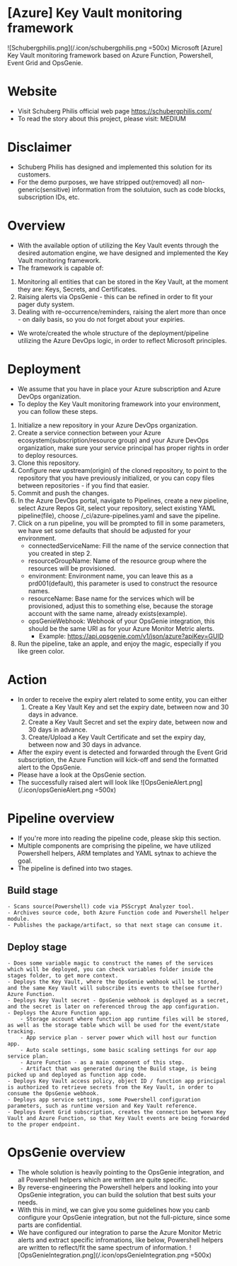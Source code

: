 # [Azure] Key Vault monitoring framework
![Schubergphilis.png](/.icon/schubergphilis.png =500x)
Microsoft [Azure] Key Vault monitoring framework based on Azure Function, Powershell, Event Grid and OpsGenie.

# Website
- Visit Schuberg Philis official web page https://schubergphilis.com/
- To read the story about this project, please visit: MEDIUM

# Disclaimer
- Schuberg Philis has designed and implemented this solution for its customers.
- For the demo purposes, we have stripped out(removed) all non-generic(sensitive) information from the solutuion, such as code blocks, subscription IDs, etc.

# Overview
- With the available option of utilizing the Key Vault events through the desired automation engine, we have designed and implemented the Key Vault monitoring framework.
- The framework is capable of:
1. Monitoring all entities that can be stored in the Key Vault, at the moment they are: Keys, Secrets, and Certificates.
2. Raising alerts via OpsGenie - this can be refined in order to fit your pager duty system.
3. Dealing with re-occurrence/reminders, raising the alert more than once - on daily basis, so you do not forget about your expiries.
- We wrote/created the whole structure of the deployment/pipeline utilizing the Azure DevOps logic, in order to reflect Microsoft principles.

# Deployment
- We assume that you have in place your Azure subscription and Azure DevOps organization.
- To deploy the Key Vault monitoring framework into your environment, you can follow these steps.
1. Initialize a new repository in your Azure DevOps organization.
2. Create a service connection between your Azure ecosystem(subscription/resource group) and your Azure DevOps organization, make sure your service principal has proper rights in order to deploy resources.
3. Clone this repository.
4. Configure new upstream(origin) of the cloned repository, to point to the repository that you have previously initialized, or you can copy files between repositories - if you find that easier.
5. Commit and push the changes.
6. In the Azure DevOps portal, navigate to Pipelines, create a new pipeline, select Azure Repos Git, select your repository, select existing YAML pipeline(file), choose /_ci/azure-pipelines.yaml and save the pipeline.
7. Click on a run pipeline, you will be prompted to fill in some parameters, we have set some defaults that should be adjusted for your environment.
    - connectedServiceName: Fill the name of the service connection that you created in step 2.
    - resourceGroupName: Name of the resource group where the resources will be provisioned.
    - environment: Environment name, you can leave this as a prd001(default), this parameter is used to construct the resource names.
    - resourceName: Base name for the services which will be provisioned, adjust this to something else, because the storage account with the same name, already exists(example).
    - opsGenieWebhook: Webhook of your OpsGenie integration, this should be the same URI as for your Azure Monitor Metric alerts.
        - Example: https://api.opsgenie.com/v1/json/azure?apiKey=GUID
8. Run the pipeline, take an apple, and enjoy the magic, especially if you like green color.

# Action
- In order to receive the expiry alert related to some entity, you can either
    1. Create a Key Vault Key and set the expiry date, between now and 30 days in advance.
    2. Create a Key Vault Secret and set the expiry date, between now and 30 days in advance.
    3. Create/Upload a Key Vault Certificate and set the expiry day, between now and 30 days in advance.
- After the expiry event is detected and forwarded through the Event Grid subscription, the Azure Function will kick-off and send the formatted alert to the OpsGenie.
- Please have a look at the OpsGenie section.
- The successfully raised alert will look like
![OpsGenieAlert.png](/.icon/opsGenieAlert.png =500x)

# Pipeline overview
- If you're more into reading the pipeline code, please skip this section.  
- Multiple components are comprising the pipeline, we have utilized Powershell helpers, ARM templates and YAML sytnax to achieve the goal.  
- The pipeline is defined into two stages.  

## Build stage
    - Scans source(Powershell) code via PSScrypt Analyzer tool.
    - Archives source code, both Azure Function code and Powershell helper module.
    - Publishes the package/artifact, so that next stage can consume it.

## Deploy stage
    - Does some variable magic to construct the names of the services which will be deployed, you can check variables folder inside the stages folder, to get more context.
    - Deploys the Key Vault, where the OpsGenie webhook will be stored, and the same Key Vault will subscribe its events to the(see further) Azure Function.
    - Deploys Key Vault secret - OpsGenie webhook is deployed as a secret, and the secret is later on referenced throug the app configuration.
    - Deploys the Azure Function app.
        - Storage account where function app runtime files will be stored, as well as the storage table which will be used for the event/state tracking.
        - App service plan - server power which will host our function app.
        - Auto scale settings, some basic scaling settings for our app service plan.
        - Azure Function - as a main component of this step.
        - Artifact that was generated during the Build stage, is being picked up and deployed as function app code.
    - Deploys Key Vault access policy, object ID / function app principal is authorized to retrieve secrets from the Key Vault, in order to consume the OpsGenie webhook.
    - Deploys app service settings, some Powershell configuration parameters, such as runtime version and Key Vault reference.
    - Deploys Event Grid subscription, creates the connection between Key Vault and Azure Function, so that Key Vault events are being forwarded to the proper endpoint.

# OpsGenie overview
- The whole solution is heavily pointing to the OpsGenie integration, and all Powershell helpers which are written are quite specific.
- By reverse-engineering the Powershell helpers and looking into your OpsGenie integration, you can build the solution that best suits your needs.
- With this in mind, we can give you some guidelines how you canb configure your OpsGenie integration, but not the full-picture, since some parts are confidential.
- We have configured our integration to parse the Azure Monitor Metric alerts and extract specific infromations, like below, Powershell helpers are written to reflect/fit the same spectrum of information.
![OpsGenieIntegration.png](/.icon/opsGenieIntegration.png =500x)